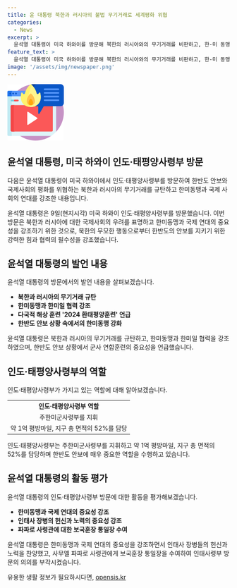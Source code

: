 ```yaml
---
title: 윤 대통령 북한과 러시아의 불법 무기거래로 세계평화 위협
categories:
  - News
excerpt: >
  윤석열 대통령이 미국 하와이를 방문해 북한의 러시아와의 무기거래를 비판하고, 한-미 동맹 및 한미일 협력의 중요성을 강조하며 인태사령부의 역할을 인정했다. 이는 29년 만에 이루어진 방문으로, 한반도 안보와 한미 동맹 강화를 위한 것으로 파파로 사령관에게 보국훈장 통일장을 수여했다. 윤 대통령의 이번 방문은 나토 정상회의 참석을 전후하여 다양한 국제회담을 위한 준비로 이루어졌다.
feature_text: >
  윤석열 대통령이 미국 하와이를 방문해 북한의 러시아와의 무기거래를 비판하고, 한-미 동맹 및 한미일 협력의 중요성을 강조하며 인태사령부의 역할을 인정했다. 이는 29년 만에 이루어진 방문으로, 한반도 안보와 한미 동맹 강화를 위한 것으로 파파로 사령관에게 보국훈장 통일장을 수여했다. 윤 대통령의 이번 방문은 나토 정상회의 참석을 전후하여 다양한 국제회담을 위한 준비로 이루어졌다.
image: '/assets/img/newspaper.png'
---
```


<p><img src="/assets/img/news.png" alt="rentncar 속보" /></p>

<h2 data-ke-size="size26">윤석열 대통령, 미국 하와이 인도·태평양사령부 방문</h2>

<p>다음은 윤석열 대통령이 미국 하와이에서 인도·태평양사령부를 방문하여 한반도 안보와 국제사회의 평화를 위협하는 북한과 러시아의 무기거래를 규탄하고 한미동맹과 국제 사회의 연대를 강조한 내용입니다.</p>

<p data-ke-size="size16">윤석열 대통령은 9일(현지시각) 미국 하와이 인도·태평양사령부를 방문했습니다. 이번 방문은 북한과 러시아에 대한 국제사회의 우려를 표명하고 한미동맹과 국제 연대의 중요성을 강조하기 위한 것으로, 북한의 무모한 행동으로부터 한반도의 안보를 지키기 위한 강력한 힘과 협력의 필수성을 강조했습니다.</p>

<h2 data-ke-size="size26">윤석열 대통령의 발언 내용</h2>

<p>윤석열 대통령의 방문에서의 발언 내용을 살펴보겠습니다.</p>

<ul>
    <li><b>북한과 러시아의 무기거래 규탄</b></li>
    <li><b>한미동맹과 한미일 협력 강조</b></li>
    <li><b>다국적 해상 훈련 '2024 환태평양훈련' 언급</b></li>
    <li><b>한반도 안보 상황 속에서의 한미동맹 강화</b></li>
</ul>

<p data-ke-size="size16">윤석열 대통령은 북한과 러시아의 무기거래를 규탄하고, 한미동맹과 한미일 협력을 강조하였으며, 한반도 안보 상황에서 군사 연합훈련의 중요성을 언급했습니다.</p>

<h2 data-ke-size="size26">인도·태평양사령부의 역할</h2>

<p>인도·태평양사령부가 가지고 있는 역할에 대해 알아보겠습니다.</p>

<table>
    <tr>
        <td style="text-align: center; height: 17px;"><b>인도·태평양사령부 역할</b></td>
    </tr>
    <tr>
        <td style="text-align: center; height: 17px;">주한미군사령부를 지휘</td>
    </tr>
    <tr>
        <td style="text-align: center; height: 17px;">약 1억 평방마일, 지구 총 면적의 52%를 담당</td>
    </tr>
</table>

<p data-ke-size="size16">인도·태평양사령부는 주한미군사령부를 지휘하고 약 1억 평방마일, 지구 총 면적의 52%를 담당하며 한반도 안보에 매우 중요한 역할을 수행하고 있습니다.</p>

<h2 data-ke-size="size26">윤석열 대통령의 활동 평가</h2>

<p>윤석열 대통령의 인도·태평양사령부 방문에 대한 활동을 평가해보겠습니다. </p>

<ul>
    <li><b>한미동맹과 국제 연대의 중요성 강조</b></li>
    <li><b>인태사 장병의 헌신과 노력의 중요성 강조</b></li>
    <li><b>파파로 사령관에 대한 보국훈장 통일장 수여</b></li>
</ul>

<p data-ke-size="size16">윤석열 대통령은 한미동맹과 국제 연대의 중요성을 강조하면서 인태사 장병들의 헌신과 노력을 찬양했고, 사무엘 파파로 사령관에게 보국훈장 통일장을 수여하여 인태사령부 방문의 의의를 부각시켰습니다.</p>
유용한 생활 정보가 필요하시다면, <a href="https://opensis.kr" rel="dofollow">opensis.kr</a>


